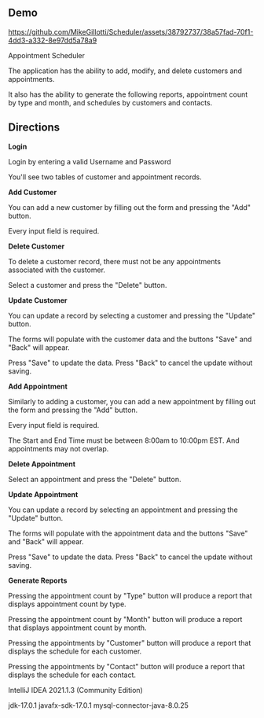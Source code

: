 





## Demo
https://github.com/MikeGillotti/Scheduler/assets/38792737/38a57fad-70f1-4dd3-a332-8e97dd5a78a9




Appointment Scheduler

The application has the ability to add, modify, and delete customers and appointments.

It also has the ability to generate the following reports, appointment count by type and month, and schedules by customers and contacts.


## Directions

**Login**

Login by entering a valid Username and Password

You'll see two tables of customer and appointment records.


**Add Customer**

You can add a new customer by filling out the form and pressing the "Add" button.

Every input field is required.

**Delete Customer**

To delete a customer record, there must not be any appointments associated with the customer.

Select a customer and press the "Delete" button.

**Update Customer**

You can update a record by selecting a customer and pressing the "Update" button.

The forms will populate with the customer data and the buttons "Save" and "Back" will appear.

Press "Save" to update the data. Press "Back" to cancel the update without saving.

**Add Appointment**

Similarly to adding a customer, you can add a new appointment by filling out the form and pressing the "Add" button.

Every input field is required.

The Start and End Time must be between 8:00am to 10:00pm EST. And appointments may not overlap.


**Delete Appointment**

Select an appointment and press the "Delete" button.


**Update Appointment**

You can update a record by selecting an appointment and pressing the "Update" button.

The forms will populate with the appointment data and the buttons "Save" and "Back" will appear.

Press "Save" to update the data. Press "Back" to cancel the update without saving.


**Generate Reports**

Pressing the appointment count by "Type" button will produce a report that displays appointment count by type.

Pressing the appointment count by "Month" button will produce a report that displays appointment count by month.

Pressing the appointments by "Customer" button will produce a report that displays the schedule for each customer.

Pressing the appointments by "Contact" button will produce a report that displays the schedule for each contact.



IntelliJ IDEA 2021.1.3 (Community Edition)

jdk-17.0.1
javafx-sdk-17.0.1
mysql-connector-java-8.0.25



